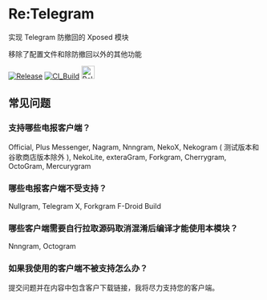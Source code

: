 # Re:Telegram

实现 Telegram 防撤回的 Xposed 模块

移除了配置文件和除防撤回以外的其他功能

[![Release](https://img.shields.io/github/release/Sakion-Team/Re-Telegram.svg)](https://github.com/Sakion-Team/Re-Telegram/releases/latest)
[![CI_Build](https://github.com/Sakion-Team/Re-Telegram/actions/workflows/android.yml/badge.svg)](https://github.com/Sakion-Team/Re-Telegram/actions/workflows/android.yml)
[<img height="26" src="https://shields.io/badge/Release-ffffff.svg?style=flat-square&logo=telegram" alt="Release" />](https://t.me/Sakion_Team)

## 常见问题

### 支持哪些电报客户端？
Official, Plus Messenger, Nagram, Nnngram, NekoX, Nekogram ( 测试版本和谷歌商店版本除外 ), NekoLite, exteraGram, Forkgram, Cherrygram, OctoGram, Mercurygram

### 哪些电报客户端不受支持？
Nullgram, Telegram X, Forkgram F-Droid Build

### 哪些客户端需要自行拉取源码取消混淆后编译才能使用本模块？
Nnngram, Octogram

### 如果我使用的客户端不被支持怎么办？
提交问题并在内容中包含客户下载链接，我将尽力支持您的客户端。
